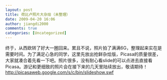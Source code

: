 ```yaml
---
layout: post
title: 荷比卢照片大杂烩（未整理）
date: 2009-04-20 16:06
author: jiangdi2000
comments: true
categories: [Uncategorized]
---
```

<div id="msgcns!C840C88DA912213B!1468" class="bvMsg"> 终于，从西欧转了好大一圈回来。累且不说，照片拍了满满6G，整理起来实在是需要时间。为了满足心急的同学，这里先放出抢鲜杂烩版，Picasa的质量很差，大家就凑合着先看一下吧。照片很多，没有耐心看slide的可以点进去直接看Picasa。游记和更细致的照片会在接下来的几天里陆续放出，敬请期待！<br /><a href="http://picasaweb.google.com/s/c/bin/slideshow.swf">http://picasaweb.google.com/s/c/bin/slideshow.swf</a><br /></div>
